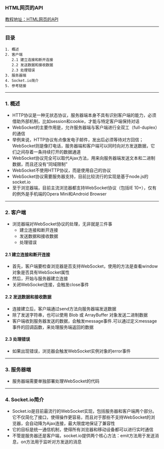### HTML网页的API
[教程地址：HTML网页的API](http://javascript.ruanyifeng.com/htmlapi/websocket.html)

---
### 目录
```
1. 概述
2. 客户端
   2.1 建立连接和断开连接
   2.2 发送数据和接收数据
   2.3 处理错误
3. 服务器端
4. Socket.io简介
5. 参考链接
```

---
### 1. 概述
- HTTP协议是一种无状态协议，服务器端本身不具有识别客户端的能力，必须借助外部机制，比如session和cookie，才能与特定客户端保持对话
- WebSocket的主要作用是，允许服务器端与客户端进行全双工（full-duplex）的通信
- 举例来说，HTTP协议有点像发电子邮件，发出后必须等待对方回信；WebSocket则是像打电话，服务器端和客户端可以同时向对方发送数据，它们之间存着一条持续打开的数据通道
- WebSocket协议完全可以取代Ajax方法，用来向服务器端发送文本和二进制数据，而且还没有“同域限制”
- WebSocket不使用HTTP协议，而是使用自己的协议
- WebSocket协议需要服务器支持，目前比较流行的实现是基于node.js的socket.io
- 至于浏览器端，目前主流浏览器都支持WebSocket协议（包括IE 10+），仅有的例外是手机端的Opera Mini和Android Browser

---
### 2. 客户端
- 浏览器端对WebSocket协议的处理，无非就是三件事
  - 建立连接和断开连接
  - 发送数据和接收数据
  - 处理错误

#### 2.1 建立连接和断开连接
- 首先，客户端要检查浏览器是否支持WebSocket，使用的方法是查看window对象是否具有WebSocket属性
- 然后，开始与服务器建立连接
- 关闭WebSocket连接，会触发close事件

#### 2.2 发送数据和接收数据
- 连接建立后，客户端通过send方法向服务器端发送数据
- 除了发送字符串，也可以使用 Blob 或 ArrayBuffer 对象发送二进制数据
- 客户端收到服务器发送的数据，会触发message事件.可以通过定义message事件的回调函数，来处理服务端返回的数据

#### 2.3 处理错误
- 如果出现错误，浏览器会触发WebSocket实例对象的error事件

---
### 3. 服务器端
- 服务器端需要单独部署处理WebSocket的代码

---
### 4. Socket.io简介
- Socket.io是目前最流行的WebSocket实现，包括服务器和客户端两个部分。它不仅简化了接口，使得操作更容易，而且对于那些不支持WebSocket的浏览器，会自动降为Ajax连接，最大限度地保证了兼容性
- 它的目标是统一通信机制，使得所有浏览器和移动设备都可以进行实时通信
- 不管是服务器还是客户端，socket.io提供两个核心方法：emit方法用于发送消息，on方法用于监听对方发送的消息
